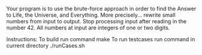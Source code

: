 Your program is to use the brute-force approach in order to find the Answer to Life, the Universe, and Everything. More precisely... rewrite small numbers from input to output. Stop processing input after reading in the number 42. All numbers at input are integers of one or two digits.

Instructions:
To build run command
    make
To run testcases run command in current directory
    ./runCases.sh

